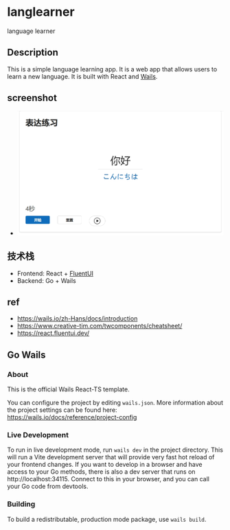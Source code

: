 # langlearner

language learner

## Description

This is a simple language learning app. It is a web app that allows users to learn a new language. It is built with React and [Wails](https://wails.io/zh-Hans/docs/introduction).

## screenshot

- ![](./docs/img1/app-screenshot1.png)

## 技术栈

- Frontend: React + [FluentUI](https://github.com/microsoft/fluentui)
- Backend: Go + Wails

## ref

- https://wails.io/zh-Hans/docs/introduction
- https://www.creative-tim.com/twcomponents/cheatsheet/
- https://react.fluentui.dev/

## Go Wails

### About

This is the official Wails React-TS template.

You can configure the project by editing `wails.json`. More information about the project settings can be found
here: https://wails.io/docs/reference/project-config

### Live Development

To run in live development mode, run `wails dev` in the project directory. This will run a Vite development
server that will provide very fast hot reload of your frontend changes. If you want to develop in a browser
and have access to your Go methods, there is also a dev server that runs on http://localhost:34115. Connect
to this in your browser, and you can call your Go code from devtools.

### Building

To build a redistributable, production mode package, use `wails build`.
